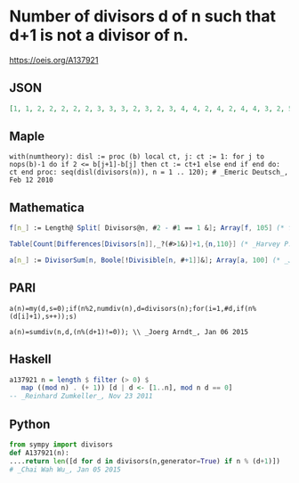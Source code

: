 # Number of divisors d of n such that d\+1 is not a divisor of n\.
https://oeis.org/A137921
## JSON
```JSON
[1, 1, 2, 2, 2, 2, 2, 3, 3, 3, 2, 3, 2, 3, 4, 4, 2, 4, 2, 4, 4, 3, 2, 5, 3, 3, 4, 5, 2, 5, 2, 5, 4, 3, 4, 6, 2, 3, 4, 6, 2, 5, 2, 5, 6, 3, 2, 7, 3, 5, 4, 5, 2, 6, 4, 6, 4, 3, 2, 7, 2, 3, 6, 6, 4, 6, 2, 5, 4, 7, 2, 8, 2, 3, 6, 5, 4, 6, 2, 8, 5, 3, 2, 8, 4, 3, 4, 7, 2, 8, 4, 5, 4, 3, 4, 9, 2, 5, 6, 7, 2, 6, 2, 7, 8]
```
## Maple
```Maple
with(numtheory): disl := proc (b) local ct, j: ct := 1: for j to nops(b)-1 do if 2 <= b[j+1]-b[j] then ct := ct+1 else end if end do: ct end proc: seq(disl(divisors(n)), n = 1 .. 120); # _Emeric Deutsch_, Feb 12 2010
```
## Mathematica
```Mathematica
f[n_] := Length@ Split[ Divisors@n, #2 - #1 == 1 &]; Array[f, 105] (* f(n) from Bobby R. Treat *) (* _Robert G. Wilson v_, Feb 22 2010 *)
```
```Mathematica
Table[Count[Differences[Divisors[n]],_?(#>1&)]+1,{n,110}] (* _Harvey P. Dale_, Jun 05 2012 *)
```
```Mathematica
a[n_] := DivisorSum[n, Boole[!Divisible[n, #+1]]&]; Array[a, 100] (* _Jean-François Alcover_, Dec 01 2015 *)
```
## PARI
```PARI
a(n)=my(d,s=0);if(n%2,numdiv(n),d=divisors(n);for(i=1,#d,if(n%(d[i]+1),s++));s)
```
```PARI
a(n)=sumdiv(n,d,(n%(d+1)!=0)); \\ _Joerg Arndt_, Jan 06 2015
```
## Haskell
```Haskell
a137921 n = length $ filter (> 0) $
   map ((mod n) . (+ 1)) [d | d <- [1..n], mod n d == 0]
-- _Reinhard Zumkeller_, Nov 23 2011
```
## Python
```Python
from sympy import divisors
def A137921(n):
....return len([d for d in divisors(n,generator=True) if n % (d+1)])
# _Chai Wah Wu_, Jan 05 2015
```
